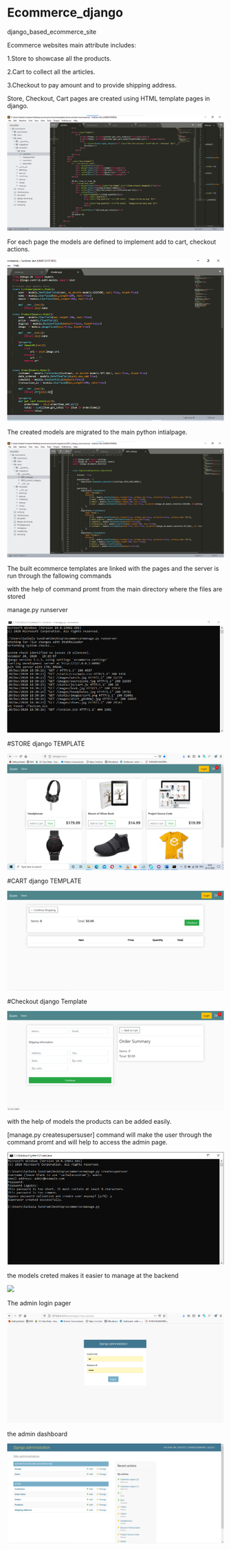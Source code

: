# Ecommerce_django
django_based_ecommerce_site

Ecommerce websites main attribute includes:

1.Store to showcase all the products.

2.Cart to collect all the articles.

3.Checkout to pay amount and to provide shipping address.

Store, Checkout, Cart pages are created using HTML template pages in django.

![](htmlpages.png)

For each page the models are defined to implement add to cart, checkout actions.

![](models.png)

The created models are migrated to the main python intialpage.

![](migrate.png)

The built ecommerce templates are linked with the pages and the server is run through the fallowing commands

with the help of command promt from the main directory where the files are stored

manage.py runserver

![](django_server.png)

#STORE django TEMPLATE

![](store.png)

#CART django TEMPLATE

![](cart.png)

#Checkout django Template

![](checkout.png)

with the help of models the products can be added easily.

[manage.py createsupersuser] command will make the user through the command promt and will help to access the admin page.

![](superuser.png)

the models creted makes it easier to manage at the backend

![](backend.png)

The admin login pager

![](adminlogin.png)

the admin dashboard

![](admindashboard.png)
